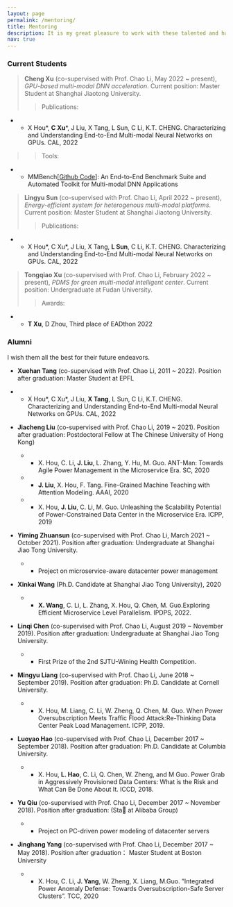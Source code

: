 ```yaml
---
layout: page
permalink: /mentoring/
title: Mentoring
description: It is my great pleasure to work with these talented and hard-working students!
nav: true
---
```

<!-- 
1. Publications
2. Tools
3. Awrads
 -->

### Current Students
> **Cheng Xu** (co-supervised with Prof. Chao Li, May 2022 ~ present), *GPU-based multi-modal DNN acceleration*. Current position: Master Student at Shanghai Jiaotong University. 
> > Publications: 
- - X Hou*, **C Xu***, J Liu, X Tang, L Sun, C Li, K.T. CHENG. Characterizing and Understanding End-to-End Multi-modal Neural Networks on GPUs. CAL, 2022
> > Tools:
- - MMBench[<a href="https://github.com/xfhelen/MMBench">Github Code</a>]: An End-to-End Benchmark Suite and Automated Toolkit for Multi-modal DNN Applications


> **Lingyu Sun** (co-supervised with Prof. Chao Li, April 2022 ~ present), *Energy-efficient system for heterogenous multi-modal platforms*. Current position: Master Student at Shanghai Jiaotong University.
> > Publications: 
- - X Hou*, C Xu*, J Liu, X Tang, **L Sun**, C Li, K.T. CHENG. Characterizing and Understanding End-to-End Multi-modal Neural Networks on GPUs. CAL, 2022


> **Tongqiao Xu** (co-supervised with Prof. Chao Li, February 2022 ~ present), *PDMS for green multi-modal intelligent center*. Current position: Undergraduate at Fudan  University.
> > Awards:
- - **T Xu**, D Zhou, Third place of EADthon 2022
 


### Alumni
I wish them all the best for their future endeavors.
- **Xuehan Tang** (co-supervised with Prof. Chao Li, 2011 ~ 2022). Position after graduation: Master Student at EPFL    
- - X Hou*, C Xu*, J Liu, **X Tang**, L Sun, C Li, K.T. CHENG. Characterizing and Understanding End-to-End Multi-modal Neural Networks on GPUs. CAL, 2022

- **Jiacheng Liu** (co-supervised with Prof. Chao Li, 2019 ~ 2021). Position after graduation: Postdoctoral Fellow at The Chinese University of Hong Kong)
    - - X. Hou, C. Li, **J. Liu**, L. Zhang, Y. Hu, M. Guo. ANT-Man: Towards Agile Power Management in the Microservice Era. SC, 2020
    - - **J. Liu**, X. Hou, F. Tang. Fine-Grained Machine Teaching with Attention Modeling. AAAI, 2020
    - - X. Hou, **J. Liu**, C. Li, M. Guo. Unleashing the Scalability Potential of Power-Constrained Data Center in the Microservice Era. ICPP, 2019

- **Yiming Zhuansun** (co-supervised with Prof. Chao Li, March 2021 ~ October 2021). Position after graduation: Undergraduate at Shanghai Jiao Tong University.
    - - Project on microservice-aware datacenter power management
- **Xinkai Wang** (Ph.D. Candidate at Shanghai Jiao Tong University), 2020 
    - - **X. Wang**, C. Li, L. Zhang, X. Hou, Q. Chen, M. Guo.Exploring Efficient Microservice Level Parallelism. IPDPS, 2022.
- **Linqi Chen** (co-supervised with Prof. Chao Li, August 2019 ~ November 2019). Position after graduation: Undergraduate at Shanghai Jiao Tong University.  
    - - First Prize of the 2nd SJTU-Wining Health Competition.
- **Mingyu Liang** (co-supervised with Prof. Chao Li, June 2018 ~ September 2019). Position after graduation: Ph.D. Candidate at Cornell University. 
    - - X. Hou, M. Liang, C. Li, W. Zheng, Q. Chen, M. Guo. When Power Oversubscription Meets Traffic Flood Attack:Re-Thinking Data Center Peak Load Management. ICPP, 2019.
- **Luoyao Hao** (co-supervised with Prof. Chao Li, December 2017 ~ September 2018). Position after graduation: Ph.D. Candidate at Columbia University.
    - - X. Hou, **L. Hao**, C. Li, Q. Chen, W. Zheng, and M Guo. Power Grab in Aggressively Provisioned Data Centers: What is the Risk and What Can Be Done About It. ICCD, 2018.
- **Yu Qiu** (co-supervised with Prof. Chao Li, December 2017 ~ November 2018). Position after graduation: (Sta at Alibaba Group) 
    - - Project on PC-driven power modeling of datacenter servers
- **Jinghang Yang** (co-supervised with Prof. Chao Li, December 2017 ~ May 2018). Position after graduation： Master Student at Boston University 
    - - X. Hou, C. Li, **J. Yang**, W. Zheng, X. Liang, M.Guo. ”Integrated Power Anomaly Defense: Towards Oversubscription-Safe Server Clusters”. TCC, 2020
